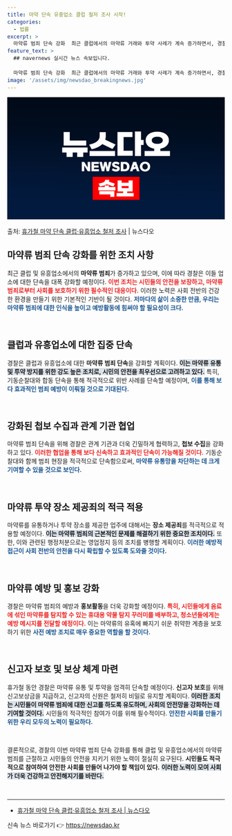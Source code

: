 ```yaml
---
title: 마약 단속 유흥업소 클럽 철저 조사 시작!
categories:
  - 법률
excerpt: >
  마약류 범죄 단속 강화  최근 클럽에서의 마약류 거래와 투약 사례가 계속 증가하면서, 경찰은 내달 1일부터 …
feature_text: >
  ## navernews 실시간 뉴스 속보입니다.

  마약류 범죄 단속 강화  최근 클럽에서의 마약류 거래와 투약 사례가 계속 증가하면서, 경찰은 내달 1일부터 …
image: '/assets/img/newsdao_breakingnews.jpg'
---
```


![뉴스다오 속보](/assets/img/newsdao_breakingnews.jpg)

<p>출처: <a href="https://newsdao.kr/4976" rel="dofollow">휴가철 마약 단속 클럽·유흥업소 철저 조사</a> | 뉴스다오</p>

<h2 data-ke-size="size26">마약류 범죄 단속 강화를 위한 조치 사항</h2>

<p data-ke-size="size16">최근 클럽 및 유흥업소에서의 <b>마약류 범죄</b>가 증가하고 있으며, 이에 따라 경찰은 이들 업소에 대한 단속을 대폭 강화할 예정이다. <b><span style="color: #ee2323;">이번 조치는 시민들의 안전을 보장하고, 마약류 범죄로부터 사회를 보호하기 위한 필수적인 대응이다.</span></b> 이러한 노력은 사회 전반의 건강한 환경을 만들기 위한 기본적인 기반이 될 것이다. <b><span style="color: #1a5490;">저마다의 삶이 소중한 만큼, 우리는 마약류 범죄에 대한 인식을 높이고 예방활동에 힘써야 할 필요성이 크다.</span></b></p>

<p data-ke-size="size16">&nbsp;</p>

<h2 data-ke-size="size26">클럽과 유흥업소에 대한 집중 단속</h2>

<p data-ke-size="size16">경찰은 클럽과 유흥업소에 대한 <b>마약류 범죄 단속</b>을 강화할 계획이다. <b><span style="background-color: #21538527;">이는 마약류 유통 및 투약 방지를 위한 강도 높은 조치로, 시민의 안전을 최우선으로 고려하고 있다.</span></b> 특히, 기동순찰대와 합동 단속을 통해 적극적으로 위반 사례를 단속할 예정이며, <b><span style="color: #1a5490;">이를 통해 보다 효과적인 범죄 예방이 이뤄질 것으로 기대된다.</span></b></p>

<p data-ke-size="size16">&nbsp;</p>

<h2 data-ke-size="size26">강화된 첩보 수집과 관계 기관 협업</h2>

<p data-ke-size="size16">마약류 범죄 단속을 위해 경찰은 관계 기관과 더욱 긴밀하게 협력하고, <b>첩보 수집</b>을 강화하고 있다. <b><span style="color: #ee2323;">이러한 협업을 통해 보다 신속하고 효과적인 단속이 가능해질 것이다.</span></b> 기동순찰대와 함께 범죄 현장을 적극적으로 단속함으로써, <b><span style="color: #1a5490;">마약류 유통망을 차단하는 데 크게 기여할 수 있을 것으로 보인다.</span></b></p>

<p data-ke-size="size16">&nbsp;</p>

<h2 data-ke-size="size26">마약류 투약 장소 제공죄의 적극 적용</h2>

<p data-ke-size="size16">마약류를 유통하거나 투약 장소를 제공한 업주에 대해서는 <b>장소 제공죄</b>를 적극적으로 적용할 예정이다. <b><span style="background-color: #21538527;">이는 마약류 범죄의 근본적인 문제를 해결하기 위한 중요한 조치이다.</span></b> 또한, 이와 관련된 행정처분으로는 영업정지 등의 조치를 병행할 계획이다. <b><span style="color: #1a5490;">이러한 예방적 접근이 사회 전반의 안전을 다시 확립할 수 있도록 도와줄 것이다.</span></b></p>

<p data-ke-size="size16">&nbsp;</p>

<h2 data-ke-size="size26">마약류 예방 및 홍보 강화</h2>

<p data-ke-size="size16">경찰은 마약류 범죄의 예방과 <b>홍보활동</b>을 더욱 강화할 예정이다. <b><span style="color: #ee2323;">특히, 시민들에게 음료에 섞인 마약류를 탐지할 수 있는 휴대용 약물 탐지 꾸러미를 배부하고, 청소년들에게는 예방 메시지를 전달할 예정이다.</span></b> 이는 마약류의 유혹에 빠지기 쉬운 취약한 계층을 보호하기 위한 <b><span style="color: #1a5490;">사전 예방 조치로 매우 중요한 역할을 할 것이다.</span></b></p>

<p data-ke-size="size16">&nbsp;</p>

<h2 data-ke-size="size26">신고자 보호 및 보상 체계 마련</h2>

<p data-ke-size="size16">휴가철 동안 경찰은 마약류 유통 및 투약을 엄격히 단속할 예정이다. <b>신고자 보호</b>를 위해 신고보상금을 지급하고, 신고자의 신원은 철저히 비밀로 유지할 계획이다. <b><span style="background-color: #21538527;">이러한 조치는 시민들이 마약류 범죄에 대한 신고를 하도록 유도하며, 사회의 안전망을 강화하는 데 기여할 것이다.</span></b> 시민들의 적극적인 참여가 이를 위해 필수적이다. <b><span style="color: #1a5490;">안전한 사회를 만들기 위한 우리 모두의 노력이 필요하다.</span></b></p>

<p data-ke-size="size16">&nbsp;</p>

<p data-ke-size="size16">결론적으로, 경찰의 이번 마약류 범죄 단속 강화를 통해 클럽 및 유흥업소에서의 마약류 범죄를 근절하고 시민들의 안전을 지키기 위한 노력이 절실히 요구된다. <b>시민들도 적극적으로 참여하여 안전한 사회를 만들어 나가야 할 책임이 있다.</b> <b><span style="background-color: #21538527;">이러한 노력이 모여 사회가 더욱 건강하고 안전해지기를 바란다.</span></b></p>

<p data-ke-size="size16">&nbsp;</p>

<hr />
<ul>
    <li><a href="https://newsdao.kr/4976">휴가철 마약 단속 클럽·유흥업소 철저 조사 | 뉴스다오</a></li>
</ul> 

신속 뉴스 바로가기 👉 <a href="https://newsdao.kr" rel="dofollow">https://newsdao.kr</a>


